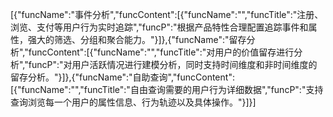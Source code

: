 [{"funcName":"事件分析","funcContent":[{"funcName":"","funcTitle":"注册、浏览、支付等用户行为实时追踪","funcP":"根据产品特性合理配置追踪事件和属性，强大的筛选、分组和聚合能力。"}]},{"funcName":"留存分析","funcContent":[{"funcName":"","funcTitle":"对用户的价值留存进行分析","funcP":"对用户活跃情况进行建模分析，同时支持时间维度和非时间维度的留存分析。"}]},{"funcName":"自助查询","funcContent":[{"funcName":"","funcTitle":"自由查询需要的用户行为详细数据","funcP":"支持查询浏览每一个用户的属性信息、行为轨迹以及具体操作。"}]}]